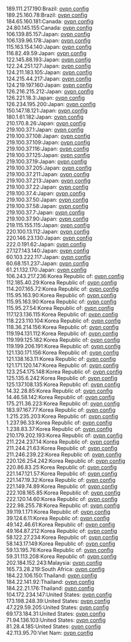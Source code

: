 189.111.217.190:Brazil: [ovpn config](vpn/189_111_217_190.ovpn)  
189.25.160.78:Brazil: [ovpn config](vpn/189_25_160_78.ovpn)  
184.65.160.181:Canada: [ovpn config](vpn/184_65_160_181.ovpn)  
24.80.145.155:Canada: [ovpn config](vpn/24_80_145_155.ovpn)  
106.139.85.157:Japan: [ovpn config](vpn/106_139_85_157.ovpn)  
106.139.96.178:Japan: [ovpn config](vpn/106_139_96_178.ovpn)  
115.163.154.140:Japan: [ovpn config](vpn/115_163_154_140.ovpn)  
116.82.49.59:Japan: [ovpn config](vpn/116_82_49_59.ovpn)  
122.145.88.193:Japan: [ovpn config](vpn/122_145_88_193.ovpn)  
122.24.251.127:Japan: [ovpn config](vpn/122_24_251_127.ovpn)  
124.211.183.105:Japan: [ovpn config](vpn/124_211_183_105.ovpn)  
124.215.44.217:Japan: [ovpn config](vpn/124_215_44_217.ovpn)  
124.219.197.160:Japan: [ovpn config](vpn/124_219_197_160.ovpn)  
126.216.215.212:Japan: [ovpn config](vpn/126_216_215_212.ovpn)  
126.221.18.3:Japan: [ovpn config](vpn/126_221_18_3.ovpn)  
126.234.195.200:Japan: [ovpn config](vpn/126_234_195_200.ovpn)  
150.147.18.121:Japan: [ovpn config](vpn/150_147_18_121.ovpn)  
180.1.61.182:Japan: [ovpn config](vpn/180_1_61_182.ovpn)  
210.170.8.26:Japan: [ovpn config](vpn/210_170_8_26.ovpn)  
219.100.37.1:Japan: [ovpn config](vpn/219_100_37_1.ovpn)  
219.100.37.108:Japan: [ovpn config](vpn/219_100_37_108.ovpn)  
219.100.37.109:Japan: [ovpn config](vpn/219_100_37_109.ovpn)  
219.100.37.116:Japan: [ovpn config](vpn/219_100_37_116.ovpn)  
219.100.37.125:Japan: [ovpn config](vpn/219_100_37_125.ovpn)  
219.100.37.19:Japan: [ovpn config](vpn/219_100_37_19.ovpn)  
219.100.37.205:Japan: [ovpn config](vpn/219_100_37_205.ovpn)  
219.100.37.211:Japan: [ovpn config](vpn/219_100_37_211.ovpn)  
219.100.37.213:Japan: [ovpn config](vpn/219_100_37_213.ovpn)  
219.100.37.22:Japan: [ovpn config](vpn/219_100_37_22.ovpn)  
219.100.37.4:Japan: [ovpn config](vpn/219_100_37_4.ovpn)  
219.100.37.50:Japan: [ovpn config](vpn/219_100_37_50.ovpn)  
219.100.37.58:Japan: [ovpn config](vpn/219_100_37_58.ovpn)  
219.100.37.7:Japan: [ovpn config](vpn/219_100_37_7.ovpn)  
219.100.37.90:Japan: [ovpn config](vpn/219_100_37_90.ovpn)  
219.115.155.115:Japan: [ovpn config](vpn/219_115_155_115.ovpn)  
220.100.13.112:Japan: [ovpn config](vpn/220_100_13_112.ovpn)  
220.146.23.130:Japan: [ovpn config](vpn/220_146_23_130.ovpn)  
222.0.191.62:Japan: [ovpn config](vpn/222_0_191_62.ovpn)  
27.127.143.140:Japan: [ovpn config](vpn/27_127_143_140.ovpn)  
60.103.222.117:Japan: [ovpn config](vpn/60_103_222_117.ovpn)  
60.68.151.237:Japan: [ovpn config](vpn/60_68_151_237.ovpn)  
61.21.132.170:Japan: [ovpn config](vpn/61_21_132_170.ovpn)  
106.243.217.236:Korea Republic of: [ovpn config](vpn/106_243_217_236.ovpn)  
112.185.40.29:Korea Republic of: [ovpn config](vpn/112_185_40_29.ovpn)  
114.207.165.72:Korea Republic of: [ovpn config](vpn/114_207_165_72.ovpn)  
115.95.163.90:Korea Republic of: [ovpn config](vpn/115_95_163_90.ovpn)  
115.95.163.90:Korea Republic of: [ovpn config](vpn/115_95_163_90.ovpn)  
115.95.27.54:Korea Republic of: [ovpn config](vpn/115_95_27_54.ovpn)  
117.123.136.115:Korea Republic of: [ovpn config](vpn/117_123_136_115.ovpn)  
118.223.110.104:Korea Republic of: [ovpn config](vpn/118_223_110_104.ovpn)  
118.36.214.156:Korea Republic of: [ovpn config](vpn/118_36_214_156.ovpn)  
119.194.131.112:Korea Republic of: [ovpn config](vpn/119_194_131_112.ovpn)  
119.199.125.182:Korea Republic of: [ovpn config](vpn/119_199_125_182.ovpn)  
119.199.206.191:Korea Republic of: [ovpn config](vpn/119_199_206_191.ovpn)  
121.130.171.156:Korea Republic of: [ovpn config](vpn/121_130_171_156.ovpn)  
121.138.163.11:Korea Republic of: [ovpn config](vpn/121_138_163_11.ovpn)  
121.171.120.147:Korea Republic of: [ovpn config](vpn/121_171_120_147.ovpn)  
123.254.175.148:Korea Republic of: [ovpn config](vpn/123_254_175_148.ovpn)  
125.135.6.242:Korea Republic of: [ovpn config](vpn/125_135_6_242.ovpn)  
125.137.108.135:Korea Republic of: [ovpn config](vpn/125_137_108_135.ovpn)  
14.32.28.85:Korea Republic of: [ovpn config](vpn/14_32_28_85.ovpn)  
14.46.58.142:Korea Republic of: [ovpn config](vpn/14_46_58_142.ovpn)  
175.211.36.223:Korea Republic of: [ovpn config](vpn/175_211_36_223.ovpn)  
183.97.167.77:Korea Republic of: [ovpn config](vpn/183_97_167_77.ovpn)  
1.215.235.203:Korea Republic of: [ovpn config](vpn/1_215_235_203.ovpn)  
1.237.96.33:Korea Republic of: [ovpn config](vpn/1_237_96_33.ovpn)  
1.238.83.37:Korea Republic of: [ovpn config](vpn/1_238_83_37.ovpn)  
210.179.202.193:Korea Republic of: [ovpn config](vpn/210_179_202_193.ovpn)  
211.224.237.14:Korea Republic of: [ovpn config](vpn/211_224_237_14.ovpn)  
211.244.21.63:Korea Republic of: [ovpn config](vpn/211_244_21_63.ovpn)  
211.246.239.22:Korea Republic of: [ovpn config](vpn/211_246_239_22.ovpn)  
220.126.254.242:Korea Republic of: [ovpn config](vpn/220_126_254_242.ovpn)  
220.86.83.25:Korea Republic of: [ovpn config](vpn/220_86_83_25.ovpn)  
221.147.121.57:Korea Republic of: [ovpn config](vpn/221_147_121_57.ovpn)  
221.147.19.32:Korea Republic of: [ovpn config](vpn/221_147_19_32.ovpn)  
221.149.74.89:Korea Republic of: [ovpn config](vpn/221_149_74_89.ovpn)  
222.108.165.85:Korea Republic of: [ovpn config](vpn/222_108_165_85.ovpn)  
222.120.14.60:Korea Republic of: [ovpn config](vpn/222_120_14_60.ovpn)  
222.98.255.78:Korea Republic of: [ovpn config](vpn/222_98_255_78.ovpn)  
39.119.1.171:Korea Republic of: [ovpn config](vpn/39_119_1_171.ovpn)  
39.124.6.11:Korea Republic of: [ovpn config](vpn/39_124_6_11.ovpn)  
49.142.46.61:Korea Republic of: [ovpn config](vpn/49_142_46_61.ovpn)  
49.164.87.212:Korea Republic of: [ovpn config](vpn/49_164_87_212.ovpn)  
58.122.27.234:Korea Republic of: [ovpn config](vpn/58_122_27_234.ovpn)  
58.143.17.149:Korea Republic of: [ovpn config](vpn/58_143_17_149.ovpn)  
59.13.195.76:Korea Republic of: [ovpn config](vpn/59_13_195_76.ovpn)  
59.31.113.208:Korea Republic of: [ovpn config](vpn/59_31_113_208.ovpn)  
202.184.152.243:Malaysia: [ovpn config](vpn/202_184_152_243.ovpn)  
165.73.28.219:South Africa: [ovpn config](vpn/165_73_28_219.ovpn)  
184.22.106.150:Thailand: [ovpn config](vpn/184_22_106_150.ovpn)  
184.22.141.92:Thailand: [ovpn config](vpn/184_22_141_92.ovpn)  
184.22.21.176:Thailand: [ovpn config](vpn/184_22_21_176.ovpn)  
104.172.234.147:United States: [ovpn config](vpn/104_172_234_147.ovpn)  
173.198.248.39:United States: [ovpn config](vpn/173_198_248_39.ovpn)  
47.229.59.205:United States: [ovpn config](vpn/47_229_59_205.ovpn)  
69.173.184.31:United States: [ovpn config](vpn/69_173_184_31.ovpn)  
71.94.136.103:United States: [ovpn config](vpn/71_94_136_103.ovpn)  
81.28.4.185:United States: [ovpn config](vpn/81_28_4_185.ovpn)  
42.113.95.70:Viet Nam: [ovpn config](vpn/42_113_95_70.ovpn)  
